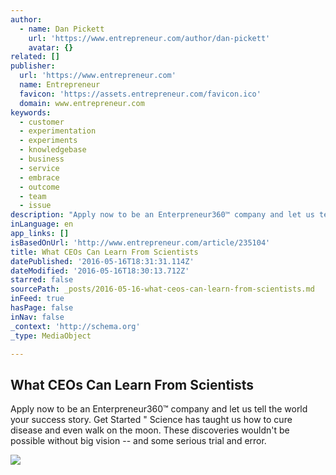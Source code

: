 ```yaml
---
author:
  - name: Dan Pickett
    url: 'https://www.entrepreneur.com/author/dan-pickett'
    avatar: {}
related: []
publisher:
  url: 'https://www.entrepreneur.com'
  name: Entrepreneur
  favicon: 'https://assets.entrepreneur.com/favicon.ico'
  domain: www.entrepreneur.com
keywords:
  - customer
  - experimentation
  - experiments
  - knowledgebase
  - business
  - service
  - embrace
  - outcome
  - team
  - issue
description: "Apply now to be an Enterpreneur360™ company and let us tell the world your success story. Get Started \" Science has taught us how to cure disease and even walk on the moon. These discoveries wouldn't be possible without big vision -- and some serious trial and error."
inLanguage: en
app_links: []
isBasedOnUrl: 'http://www.entrepreneur.com/article/235104'
title: What CEOs Can Learn From Scientists
datePublished: '2016-05-16T18:31:31.114Z'
dateModified: '2016-05-16T18:30:13.712Z'
starred: false
sourcePath: _posts/2016-05-16-what-ceos-can-learn-from-scientists.md
inFeed: true
hasPage: false
inNav: false
_context: 'http://schema.org'
_type: MediaObject

---
```

<article style=""><h1>What CEOs Can Learn From Scientists</h1><p>Apply now to be an Enterpreneur360™ company and let us tell the world your success story. Get Started " Science has taught us how to cure disease and even walk on the moon. These discoveries wouldn't be possible without big vision -- and some serious trial and error.</p><img src="https://assets.entrepreneur.com/content/3x2/1300/1404159351-what-ceos-can-learn-from-scientist.jpg" /></article>